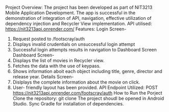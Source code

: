 Project Overview:
The project has been developed as part of NIT3213 Mobile Application Development. The app is successful in the demonstration of integration of API, navigation, effective utilization of dependency injection and Recycler View implementation.
API utilised:
https://nit3213api.onrender.com/
Features:
Login Screen- 
1. Request posted to /footscray/auth
2. Displays invalid crudentials on unsuccessful login attempt
3. Successful login attempts results in navigation to Dashboard Screen
Dashboard Screen-
1. Displays the list of movies in Recycler view.
2. Fetches the data with the use of keypass.
3. Shows information aboit each object including title, genre, director and release year.
Details Screen-
1. Dislplays the complete information about the movie on click.
2. User- friendly layout has been provided.
API Endpoint Utilized:
POST https://nit3213api.onrender.com/footscray/auth
How to Run the Porject
Clone the repository: git clone <link of repository>
The project shoudl be opened in Android Studio.
Sync Gradle for installation of dependencies. 
